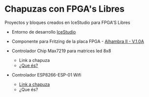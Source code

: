 # Chapuzas con FPGA's Libres #
Proyectos y bloques creados en IceStudio para FPGA'S Libres

- Entorno de desarrollo [IceStudio](http://https://icestudio.io/)

- Componente para Fritzing de la placa FPGA - [Alhambra II - V.1.0A](https://github.com/vascodh/Proyectos-FPGA-s-Libres/blob/master/Alhambra%20II%20-%20V%201.0A.fzpz)

- Controlador Chip Max7219 para matrices led 8x8 
  - Link a chapuza 
  - [¿Que és?](https://www.pcboard.ca/image/cache/catalog/products/max7219-kit/max7219-led-driver-kit-assembled-800x800.jpg)
  
- Controlador ESP8266-ESP-01 Wifi
  - [Link a chapuza](https://www.google.com/url?sa=t&source=web&rct=j&url=https://www.luisllamas.es/esp8266/&ved=2ahUKEwiFlKeAiJ3oAhX9E7kGHcLwDPoQFjAkegQIBBAC&usg=AOvVaw20QcDCrg5USoTFz4BmjU5t&cshid=1584295590804)
  - ¿Que és?
